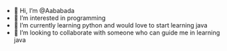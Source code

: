 - 👋 Hi, I’m @Aababada
- 👀 I’m interested in programming
- 🌱 I’m currently learning python and would love to start learning java
- 💞️ I’m looking to collaborate with someone who can guide me in learning java

<!---
Aababada/Aababada is a ✨ special ✨ repository because its `README.md` (this file) appears on your GitHub profile.
You can click the Preview link to take a look at your changes.
--->
